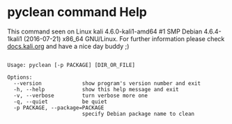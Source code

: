 # pyclean command Help
 
 This command seen on Linux kali 4.6.0-kali1-amd64 #1 SMP Debian 4.6.4-1kali1 (2016-07-21) x86_64 GNU/Linux. For further information please check [docs.kali.org](docs.kali.org) and have a nice day buddy ;) 

~~~

Usage: pyclean [-p PACKAGE] [DIR_OR_FILE]

Options:
  --version             show program's version number and exit
  -h, --help            show this help message and exit
  -v, --verbose         turn verbose more one
  -q, --quiet           be quiet
  -p PACKAGE, --package=PACKAGE
                        specify Debian package name to clean

~~~
